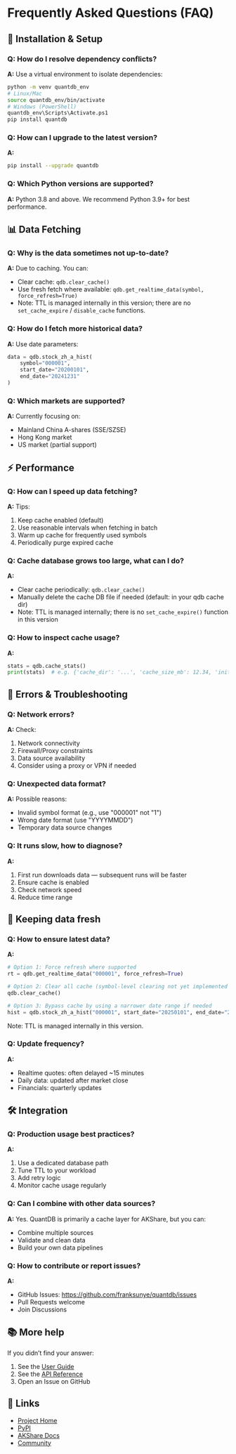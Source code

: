 # Frequently Asked Questions (FAQ)

## 🔧 Installation & Setup

### Q: How do I resolve dependency conflicts?
**A:** Use a virtual environment to isolate dependencies:
```bash
python -m venv quantdb_env
# Linux/Mac
source quantdb_env/bin/activate
# Windows (PowerShell)
quantdb_env\Scripts\Activate.ps1
pip install quantdb
```

### Q: How can I upgrade to the latest version?
**A:**
```bash
pip install --upgrade quantdb
```

### Q: Which Python versions are supported?
**A:** Python 3.8 and above. We recommend Python 3.9+ for best performance.

## 📊 Data Fetching

### Q: Why is the data sometimes not up-to-date?
**A:** Due to caching. You can:
- Clear cache: `qdb.clear_cache()`
- Use fresh fetch where available: `qdb.get_realtime_data(symbol, force_refresh=True)`
- Note: TTL is managed internally in this version; there are no `set_cache_expire` / `disable_cache` functions.

### Q: How do I fetch more historical data?
**A:** Use date parameters:
```python
data = qdb.stock_zh_a_hist(
    symbol="000001",
    start_date="20200101",
    end_date="20241231"
)
```

### Q: Which markets are supported?
**A:** Currently focusing on:
- Mainland China A-shares (SSE/SZSE)
- Hong Kong market
- US market (partial support)

## ⚡ Performance

### Q: How can I speed up data fetching?
**A:** Tips:
1. Keep cache enabled (default)
2. Use reasonable intervals when fetching in batch
3. Warm up cache for frequently used symbols
4. Periodically purge expired cache

### Q: Cache database grows too large, what can I do?
**A:**
- Clear cache periodically: `qdb.clear_cache()`
- Manually delete the cache DB file if needed (default: in your qdb cache dir)
- Note: TTL is managed internally; there is no `set_cache_expire()` function in this version

### Q: How to inspect cache usage?
**A:**
```python
stats = qdb.cache_stats()
print(stats)  # e.g. {'cache_dir': '...', 'cache_size_mb': 12.34, 'initialized': True, 'status': 'Running'}
```

## 🐛 Errors & Troubleshooting

### Q: Network errors?
**A:** Check:
1. Network connectivity
2. Firewall/Proxy constraints
3. Data source availability
4. Consider using a proxy or VPN if needed

### Q: Unexpected data format?
**A:** Possible reasons:
- Invalid symbol format (e.g., use "000001" not "1")
- Wrong date format (use "YYYYMMDD")
- Temporary data source changes

### Q: It runs slow, how to diagnose?
**A:**
1. First run downloads data — subsequent runs will be faster
2. Ensure cache is enabled
3. Check network speed
4. Reduce time range

## 🔄 Keeping data fresh

### Q: How to ensure latest data?
**A:**
```python
# Option 1: Force refresh where supported
rt = qdb.get_realtime_data("000001", force_refresh=True)

# Option 2: Clear all cache (symbol-level clearing not yet implemented in simplified mode)
qdb.clear_cache()

# Option 3: Bypass cache by using a narrower date range if needed
hist = qdb.stock_zh_a_hist("000001", start_date="20250101", end_date="20250131")
```

Note: TTL is managed internally in this version.

### Q: Update frequency?
**A:**
- Realtime quotes: often delayed ~15 minutes
- Daily data: updated after market close
- Financials: quarterly updates

## 🛠️ Integration

### Q: Production usage best practices?
**A:**
1. Use a dedicated database path
2. Tune TTL to your workload
3. Add retry logic
4. Monitor cache usage regularly

### Q: Can I combine with other data sources?
**A:** Yes. QuantDB is primarily a cache layer for AKShare, but you can:
- Combine multiple sources
- Validate and clean data
- Build your own data pipelines

### Q: How to contribute or report issues?
**A:**
- GitHub Issues: https://github.com/franksunye/quantdb/issues
- Pull Requests welcome
- Join Discussions

## 📚 More help

If you didn’t find your answer:

1. See the [User Guide](user-guide.md)
2. See the [API Reference](api-reference.md)
3. Open an Issue on GitHub

## 🔗 Links

- [Project Home](https://github.com/franksunye/quantdb)
- [PyPI](https://pypi.org/project/quantdb/)
- [AKShare Docs](https://akshare.akfamily.xyz/)
- [Community](community/)
